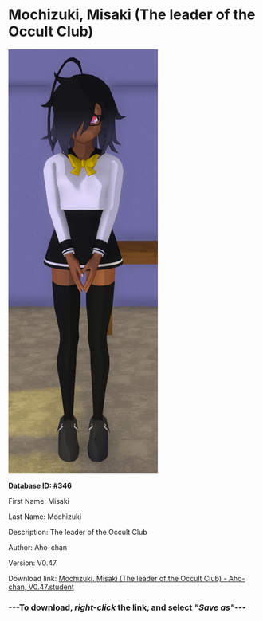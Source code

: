 # Mochizuki, Misaki (The leader of the Occult Club)

<img src="https://raw.githubusercontent.com/Arbiter1223/Daigaku-Gurashi-Custom-Students/master/Students/Files/Mochizuki%2C%20Misaki%20(The%20leader%20of%20the%20Occult%20Club).png" title="Mochizuki, Misaki (The leader of the Occult Club) - Aho-chan, V0.47">

**Database ID: #346**

First Name: Misaki

Last Name: Mochizuki

Description: The leader of the Occult Club

Author: Aho-chan

Version: V0.47

Download link: <a href="https://raw.githubusercontent.com/Arbiter1223/Daigaku-Gurashi-Custom-Students/master/Students/Files/Mochizuki%2C%20Misaki%20(The%20leader%20of%20the%20Occult%20Club)%20-%20Aho-chan%2C%20V0.47.student">Mochizuki, Misaki (The leader of the Occult Club) - Aho-chan, V0.47.student</a>

### ---**To download, _right-click_ the link, and select _"Save as"_**---
